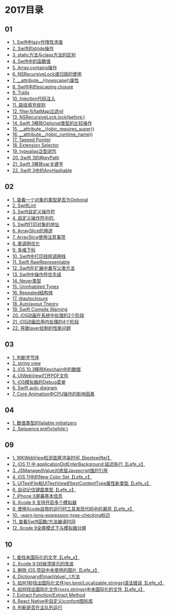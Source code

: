 # 2017目录

## 01

* [1. Swift中lazy作惰性求值](https://github.com/southpeak/iOS-tech-set/blob/master/2017/01.md#Swift中lazy作惰性求值)
* [2. Swift的stride操作](https://github.com/southpeak/iOS-tech-set/blob/master/2017/01.md#Swift的stride操作)
* [3. static方法与class方法的区别](https://github.com/southpeak/iOS-tech-set/blob/master/2017/01.md#static方法与class方法的区别)
* [4. Swift中的函数值](https://github.com/southpeak/iOS-tech-set/blob/master/2017/01.md#Swift中的函数值)
* [5. Array.contains操作](https://github.com/southpeak/iOS-tech-set/blob/master/2017/01.md#Array.contains操作)
* [6. NSRecursiveLock递归锁的使用](https://github.com/southpeak/iOS-tech-set/blob/master/2017/01.md#NSRecursiveLock递归锁的使用)
* [7. \_\_attribute\_\_((noescape))属性](https://github.com/southpeak/iOS-tech-set/blob/master/2017/01.md#\_\_attribute\_\_((noescape))属性)
* [8. Swift中的escaping closure](https://github.com/southpeak/iOS-tech-set/blob/master/2017/01.md#Swift中的escaping-closure)
* [9. Traits](https://github.com/southpeak/iOS-tech-set/blob/master/2017/01.md#Traits)
* [10. Injection代码注入](https://github.com/southpeak/iOS-tech-set/blob/master/2017/01.md#Injection代码注入)
* [11. 路径填充规则](https://github.com/southpeak/iOS-tech-set/blob/master/2017/01.md#路径填充规则)
* [12. filter与flatMap过滤nil](https://github.com/southpeak/iOS-tech-set/blob/master/2017/01.md#filter与flatMap过滤nil)
* [13. NSRecursiveLock.lock(before:)](https://github.com/southpeak/iOS-tech-set/blob/master/2017/01.md#NSRecursiveLock.lock(before:))
* [14. Swift 3移除Optional类型的比较操作](https://github.com/southpeak/iOS-tech-set/blob/master/2017/01.md#Swift3移除Optional类型的比较操作)
* [15. \_\_attribute\_\_((objc_requires_super))](https://github.com/southpeak/iOS-tech-set/blob/master/2017/01.md#\_\_attribute\_\_((objc_requires_super)))
* [16. \_\_attribute\_\_((objc_runtime_name))](https://github.com/southpeak/iOS-tech-set/blob/master/2017/01.md#\_\_attribute\_\_((objc_runtime_name)))
* [17. Tagged Pointer](https://github.com/southpeak/iOS-tech-set/blob/master/2017/01.md#Tagged-Pointer)
* [18. Extension Selector](https://github.com/southpeak/iOS-tech-set/blob/master/2017/01.md#Extension-Selector)
* [19. typealias泛型闭包](https://github.com/southpeak/iOS-tech-set/blob/master/2017/01.md#typealias泛型闭包)
* [20. Swift 3的#keyPath](https://github.com/southpeak/iOS-tech-set/blob/master/2017/01.md#Swift3的#keyPath)
* [21. Swift 3移除var关键字](https://github.com/southpeak/iOS-tech-set/blob/master/2017/01.md#Swift3移除var关键字)
* [22. Swift 3中的AnyHashable](https://github.com/southpeak/iOS-tech-set/blob/master/2017/01.md#Swift3中的AnyHashable)

## 02

* [1. 查看一个对象的类型是否为Optional](https://github.com/southpeak/iOS-tech-set/blob/master/2017/02.md#查看一个对象的类型是否为Optional)
* [2. SwiftLint](https://github.com/southpeak/iOS-tech-set/blob/master/2017/02.md#SwiftLint)
* [3. Swift自定义操作符](https://github.com/southpeak/iOS-tech-set/blob/master/2017/02.md#Swift自定义操作符)
* [4. 自定义操作符中的.](https://github.com/southpeak/iOS-tech-set/blob/master/2017/02.md#自定义操作符中的.)
* [5. Swift打印对象的地址](https://github.com/southpeak/iOS-tech-set/blob/master/2017/02.md#Swift打印对象的地址)
* [6. ArraySlice的用途](https://github.com/southpeak/iOS-tech-set/blob/master/2017/02.md#ArraySlice的用途)
* [7. ArraySlice使用注意事项](https://github.com/southpeak/iOS-tech-set/blob/master/2017/02.md#ArraySlice使用注意事项)
* [8. 尾调用优化](https://github.com/southpeak/iOS-tech-set/blob/master/2017/02.md#尾调用优化)
* [9. 多维下标](https://github.com/southpeak/iOS-tech-set/blob/master/2017/02.md#多维下标)
* [10. Swift中打印线程调用栈](https://github.com/southpeak/iOS-tech-set/blob/master/2017/02.md#Swift中打印线程调用栈)
* [11. Swift RawRepresentable](https://github.com/southpeak/iOS-tech-set/blob/master/2017/02.md#Swift-RawRepresentable)
* [12. Swift在扩展中重写父类方法](https://github.com/southpeak/iOS-tech-set/blob/master/2017/02.md#Swift在扩展中重写父类方法)
* [13. Swift中操作符优先级](https://github.com/southpeak/iOS-tech-set/blob/master/2017/02.md#Swift中操作符优先级)
* [14. Never类型](https://github.com/southpeak/iOS-tech-set/blob/master/2017/02.md#Never类型)
* [15. Uninhabited Types](https://github.com/southpeak/iOS-tech-set/blob/master/2017/02.md#Uninhabited-Types)
* [16. Repeated结构体](https://github.com/southpeak/iOS-tech-set/blob/master/2017/02.md#Repeated结构体)
* [17. @autoclosure](https://github.com/southpeak/iOS-tech-set/blob/master/2017/02.md#@autoclosure)
* [18. Autolayout Theory](https://github.com/southpeak/iOS-tech-set/blob/master/2017/02.md#Autolayout-Theory)
* [19. Swift Compile Warning](https://github.com/southpeak/iOS-tech-set/blob/master/2017/02.md#Swift-Compile-Warning)
* [20. iOS动画在系统中处理的2个阶段](https://github.com/southpeak/iOS-tech-set/blob/master/2017/02.md#iOS动画在系统中处理的2个阶段)
* [21. iOS动画应用内处理的4个阶段](https://github.com/southpeak/iOS-tech-set/blob/master/2017/02.md#iOS动画应用内处理的4个阶段)
* [22. 导致layer绘制的性能问题](https://github.com/southpeak/iOS-tech-set/blob/master/2017/02.md#导致layer绘制的性能问题)

## 03

* [1. 判断字节序](https://github.com/southpeak/iOS-tech-set/blob/master/2017/03.md#判断字节序)
* [2. string view](https://github.com/southpeak/iOS-tech-set/blob/master/2017/03.md)
* [3. iOS 10.3移除Keychain中的数据](https://github.com/southpeak/iOS-tech-set/blob/master/2017/03.md)
* [4. UIWebView打开PDF文件](https://github.com/southpeak/iOS-tech-set/blob/master/2017/03.md)
* [5. iOS模拟器的Debug菜单](https://github.com/southpeak/iOS-tech-set/blob/master/2017/03.md)
* [6. Swift auto diagram](https://github.com/southpeak/iOS-tech-set/blob/master/2017/03.md)
* [7. Core Animation中CPU操作的影响因素](https://github.com/southpeak/iOS-tech-set/blob/master/2017/03.md)

## 04

* [1. 数值类型的failable initializers](https://github.com/southpeak/iOS-tech-set/blob/master/2017/04.md)
* [2. Sequence prefix(while:)](https://github.com/southpeak/iOS-tech-set/blob/master/2017/04.md)

## 09

* [1. WKWebView检测首屏渲染时间【bestswifter】](https://github.com/southpeak/iOS-tech-set/blob/master/2017/09.md#WKWebView检测首屏渲染时间)
* [2. iOS 11 中 applicationDidEnterBackground:延迟执行【Lefe_x】](https://github.com/southpeak/iOS-tech-set/blob/master/2017/09.md#iOS11中applicationDidEnterBackground:延迟执行)
* [3. JSManagedValue对底层Javascript值的引用](https://github.com/southpeak/iOS-tech-set/blob/master/2017/09.md#JSManagedValue对底层Javascript值的引用)
* [4. iOS 11中的New Color Set【Lefe_x】](https://github.com/southpeak/iOS-tech-set/blob/master/2017/09.md#iOS11中的New-Color-Set)
* [5. UITextFile和UITextView的textContentType属性新类型【Lefe_x】](https://github.com/southpeak/iOS-tech-set/blob/master/2017/09.md#UITextFile和UITextView的textContentType属性新类型)
* [6. 自动记住键盘类型【Lefe_x】](https://github.com/southpeak/iOS-tech-set/blob/master/2017/09.md#自动记住键盘类型)
* [7. iPhone X屏幕基本信息](https://github.com/southpeak/iOS-tech-set/blob/master/2017/09.md#iPhone-X屏幕基本信息)
* [8. Xcode 9 支持开启多个模拟器](https://github.com/southpeak/iOS-tech-set/blob/master/2017/09.md#Xcode-9支持开启多个模拟器)
* [9. 使用Xcode自带的运行时工具发现代码中的漏洞【Lefe_x】](https://github.com/southpeak/iOS-tech-set/blob/master/2017/09.md#使用Xcode自带的运行时工具发现代码中的漏洞)
* [10. -warn-long-expression-type-checking标识](https://github.com/southpeak/iOS-tech-set/blob/master/2017/09.md#-warn-long-expression-type-checking标识)
* [11. 查看Swift函数/方法编译时间](https://github.com/southpeak/iOS-tech-set/blob/master/2017/09.md#查看Swift函数/方法编译时间)
* [12. Xcode 9全屏模式下与模拟器分屏](https://github.com/southpeak/iOS-tech-set/blob/master/2017/09.md#Xcode-9全屏模式下与模拟器分屏)

## 10

* [1. 查找未国际化的文字【Lefe_x】](https://github.com/southpeak/iOS-tech-set/blob/master/2017/10.md#查找未国际化的文字)
* [2. Xcode 9.1对崩溃提示的改进](https://github.com/southpeak/iOS-tech-set/blob/master/2017/10.md#Xcode-9.1对崩溃提示的改进)
* [3. 删除 iOS 项目中未使用的图片【Lefe_x】](https://github.com/southpeak/iOS-tech-set/blob/master/2017/10.md#删除iOS项目中未使用的图片)
* [4. Dictionary的mapValue(_:)方法](https://github.com/southpeak/iOS-tech-set/blob/master/2017/10.md#Dictionary的mapValue(_:)方法)
* [5. 如何1秒找出国际化文件(en.lproj/Localizable.strings)语法错误【Lefe_x】](https://github.com/southpeak/iOS-tech-set/blob/master/2017/10.md#如何1秒找出国际化文件(en.lproj/Localizable.strings)语法错误)
* [6. 如何找出国际化文件(xxxx.strings)中未国际化的文件【Lefe_x】](https://github.com/southpeak/iOS-tech-set/blob/master/2017/10.md#如何找出国际化文件(xxxx.strings)中未国际化的文件)
* [7. Extract Function/Extract Method](https://github.com/southpeak/iOS-tech-set/blob/master/2017/10.md#Extract-Function/Extract-Method)
* [8. React Native中自定义iconfont图标库](https://github.com/southpeak/iOS-tech-set/blob/master/2017/10.md#React-Native中自定义iconfont图标库)
* [9. 判断是否在主队列运行](https://github.com/southpeak/iOS-tech-set/blob/master/2017/10.md#判断是否在主队列运行)

